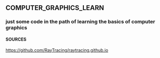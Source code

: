 ## COMPUTER_GRAPHICS_LEARN

### just some code in the path of learning the basics of computer graphics

#### SOURCES

https://github.com/RayTracing/raytracing.github.io